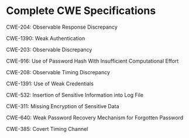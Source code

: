 

# Complete CWE Specifications

CWE-204: Observable Response Discrepancy

CWE-1390: Weak Authentication

CWE-203: Observable Discrepancy

CWE-916: Use of Password Hash With Insufficient Computational Effort

CWE-208: Observable Timing Discrepancy

CWE-1391: Use of Weak Credentials

CWE-532: Insertion of Sensitive Information into Log File

CWE-311: Missing Encryption of Sensitive Data

CWE-640: Weak Password Recovery Mechanism for Forgotten Password

CWE-385: Covert Timing Channel